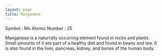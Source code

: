 ```yaml
---
layout: page
title: Manganese
---
```


Symbol : Mn
Atomic Number : 25

Manganese is a naturrally occurring element found in rocks and plants. Small amounts of it are part of a healthy diet and found in beans and tea. It is also found in the liver, pancreas, kidney, and bones of the human body.